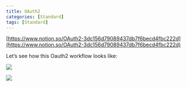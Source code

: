 ```yaml
---
title: OAuth2
categories: [Standard]
tags: [Standard]
---
```


[https://www.notion.so/OAuth2-3dc156d79089437db7f6becd4fbc222d](https://www.notion.so/OAuth2-3dc156d79089437db7f6becd4fbc222d)


Let’s see how this Oauth2 workflow looks like:


![](https://prod-files-secure.s3.us-west-2.amazonaws.com/9960fb2a-b75e-4bea-a8f9-b00925db1215/3bce41e0-99e8-4ebd-9701-e2bc9cbb79a2/Untitled.png?X-Amz-Algorithm=AWS4-HMAC-SHA256&X-Amz-Content-Sha256=UNSIGNED-PAYLOAD&X-Amz-Credential=ASIAZI2LB466QCE5MRLF%2F20250908%2Fus-west-2%2Fs3%2Faws4_request&X-Amz-Date=20250908T202427Z&X-Amz-Expires=3600&X-Amz-Security-Token=IQoJb3JpZ2luX2VjEFoaCXVzLXdlc3QtMiJHMEUCIQDji21SayiPVhRgVsuvDvFAAqUm7oSKSgeHOD3jW3YvTwIgImeYl1nj8dltaNSnDgFaJmZYk57HWFoi0Uc5qNIh%2FJYqiAQIwv%2F%2F%2F%2F%2F%2F%2F%2F%2F%2FARAAGgw2Mzc0MjMxODM4MDUiDLfDpo4kAJJfD9xvoSrcA45HqP7gQlm0mMuHxTCWdCHxRu1nxRceDTm6W2mCCh%2BngyO9ypINGNdvx4TSc%2BX%2BVhgPG8dK%2FKS3UspL1zanQE4t6Xvn1Ht3Yk3lVJ6bCX8alfRaax54UpjluMXxG1I8TyUHWGjX0q5sfPajTQf99zh%2FJrQ7lOQZTVodYuWtE335eK7CsRDck0kMi1%2FQ9VpRLWGLUEq1xQ5ViQfRLIEQ8HRJ7j6JM6T0Dtiv0R7k9rUEAfxvDGgFqqDrwsbFwfIE%2FzA6FtB6yssYuZcf5DpwLIziBCJ%2BG3dwTgOrdKFgrMLdDD%2BJGNpk8Fv%2FIOgKwopaz75%2BZW5NcpKLCF%2BOBE2sslvevt6eF6RJ7dVSdtjj7iICaX7Do4KUV71svwrnmKphCDlkcZ1BGm7abCT1n4bPaC3vaNTmpFa36krsv4SPd24bujMIyDvhI242m8ETOtd7Y%2Bl8S9v%2FoXOebXQuwzv2mPq5ZPtMhIPSoBtKI7%2B3rgm6TAUQEHLqaSHUHEj%2Bqecp14lV%2FTG9ygt3hP53sjPza1fVX4Z%2FSLn%2BTQPwKBZ1fjUCsOL2MfqpM%2F8O4H5IQsmSTx%2BUU7SON83apRb5NCg69gtavPALor4Dtv0fht0Gss7bC4p1BF59r2CuN%2BKMMMSg%2FMUGOqUBFBNezDIJ7qWvyNCFpapZPV4KnFRawoajE4cXG2b6nYtWoE5c%2BROliq%2F5U5miDwmALWz9tkf0UTfoDxOEb%2BKTcthdGjthmQtnLjec%2BpXxUSrFYTg49zNm2MrfHxDgt2AEY9Ee9jcoAklnnaOluII8GwPak%2FkOxUlneYxk3tduBXVSl5tnKvFAmc%2BaPgM1KW4sYcdVJmrlyBC8AwLkGqTVA2TFn9UO&X-Amz-Signature=886b077afd4800c4704deaa1c7f1321fb747b116b32e30e34b3f12f6267820d1&X-Amz-SignedHeaders=host&x-amz-checksum-mode=ENABLED&x-id=GetObject)


![](https://prod-files-secure.s3.us-west-2.amazonaws.com/9960fb2a-b75e-4bea-a8f9-b00925db1215/27d32b66-de43-41de-80f7-7edb81d1190f/Untitled.png?X-Amz-Algorithm=AWS4-HMAC-SHA256&X-Amz-Content-Sha256=UNSIGNED-PAYLOAD&X-Amz-Credential=ASIAZI2LB466QCE5MRLF%2F20250908%2Fus-west-2%2Fs3%2Faws4_request&X-Amz-Date=20250908T202427Z&X-Amz-Expires=3600&X-Amz-Security-Token=IQoJb3JpZ2luX2VjEFoaCXVzLXdlc3QtMiJHMEUCIQDji21SayiPVhRgVsuvDvFAAqUm7oSKSgeHOD3jW3YvTwIgImeYl1nj8dltaNSnDgFaJmZYk57HWFoi0Uc5qNIh%2FJYqiAQIwv%2F%2F%2F%2F%2F%2F%2F%2F%2F%2FARAAGgw2Mzc0MjMxODM4MDUiDLfDpo4kAJJfD9xvoSrcA45HqP7gQlm0mMuHxTCWdCHxRu1nxRceDTm6W2mCCh%2BngyO9ypINGNdvx4TSc%2BX%2BVhgPG8dK%2FKS3UspL1zanQE4t6Xvn1Ht3Yk3lVJ6bCX8alfRaax54UpjluMXxG1I8TyUHWGjX0q5sfPajTQf99zh%2FJrQ7lOQZTVodYuWtE335eK7CsRDck0kMi1%2FQ9VpRLWGLUEq1xQ5ViQfRLIEQ8HRJ7j6JM6T0Dtiv0R7k9rUEAfxvDGgFqqDrwsbFwfIE%2FzA6FtB6yssYuZcf5DpwLIziBCJ%2BG3dwTgOrdKFgrMLdDD%2BJGNpk8Fv%2FIOgKwopaz75%2BZW5NcpKLCF%2BOBE2sslvevt6eF6RJ7dVSdtjj7iICaX7Do4KUV71svwrnmKphCDlkcZ1BGm7abCT1n4bPaC3vaNTmpFa36krsv4SPd24bujMIyDvhI242m8ETOtd7Y%2Bl8S9v%2FoXOebXQuwzv2mPq5ZPtMhIPSoBtKI7%2B3rgm6TAUQEHLqaSHUHEj%2Bqecp14lV%2FTG9ygt3hP53sjPza1fVX4Z%2FSLn%2BTQPwKBZ1fjUCsOL2MfqpM%2F8O4H5IQsmSTx%2BUU7SON83apRb5NCg69gtavPALor4Dtv0fht0Gss7bC4p1BF59r2CuN%2BKMMMSg%2FMUGOqUBFBNezDIJ7qWvyNCFpapZPV4KnFRawoajE4cXG2b6nYtWoE5c%2BROliq%2F5U5miDwmALWz9tkf0UTfoDxOEb%2BKTcthdGjthmQtnLjec%2BpXxUSrFYTg49zNm2MrfHxDgt2AEY9Ee9jcoAklnnaOluII8GwPak%2FkOxUlneYxk3tduBXVSl5tnKvFAmc%2BaPgM1KW4sYcdVJmrlyBC8AwLkGqTVA2TFn9UO&X-Amz-Signature=acc95bf8d49c3b3b0ed5b80e0df68ac217f58635414284d0bff720dd64b5d5c6&X-Amz-SignedHeaders=host&x-amz-checksum-mode=ENABLED&x-id=GetObject)

